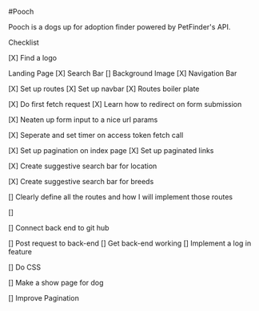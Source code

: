 #Pooch 

Pooch is a dogs up for adoption finder powered by PetFinder's API. 

Checklist

[X] Find a logo 

Landing Page 
    [X] Search Bar
    [] Background Image
    [X] Navigation Bar 

[X] Set up routes 
    [X] Set up navbar
    [X] Routes boiler plate

[X] Do first fetch request 
    [X] Learn how to redirect on form submission 

[X] Neaten up form input to a nice url params 

[X] Seperate and set timer on access token fetch call 

[X] Set up pagination on index page 
    [X] Set up paginated links

[X] Create suggestive search bar for location 

[X] Create suggestive search bar for breeds 

[] Clearly define all the routes and how I will implement those routes 

[]

[] Connect back end to git hub

[] Post request to back-end 
    [] Get back-end working 
    [] Implement a log in feature 

[] Do CSS

[] Make a show page for dog 

[] Improve Pagination 




